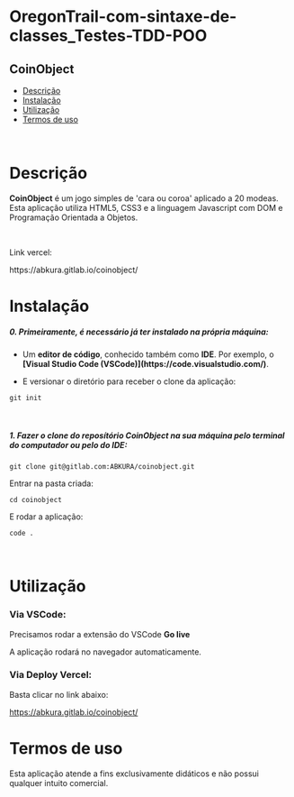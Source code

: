 # OregonTrail-com-sintaxe-de-classes_Testes-TDD-POO
## CoinObject

- [Descrição](#descrição)
- [Instalação](#instalação)
- [Utilização](#utilização)
- [Termos de uso](#termos-de-uso)

<br>

# Descrição

<p><strong>CoinObject</strong> é um jogo simples de 'cara ou coroa' aplicado a 20 modeas. Esta aplicação utiliza HTML5, CSS3 e a linguagem Javascript com DOM e Programação Orientada a Objetos.</p>
<br>

<p>Link vercel:</p>
https://abkura.gitlab.io/coinobject/

# Instalação

<h5>0. Primeiramente, é necessário já ter instalado na própria máquina:</h5>

- <p> Um <b>editor de código</b>, conhecido também como <b>IDE</b>. Por exemplo, o <b>[Visual Studio Code (VSCode)](https://code.visualstudio.com/)</b>.</p>

- <p> E versionar o diretório para receber o clone da aplicação:</p>

```
git init
```

<br>
<h5>1. Fazer o clone do reposítório <strong>CoinObject</strong> na sua máquina pelo terminal do computador ou pelo do IDE:</h5>

```
git clone git@gitlab.com:ABKURA/coinobject.git
```

<p>Entrar na pasta criada:</p>

```
cd coinobject
```

<p>E rodar a aplicação:</p>

```
code .
```

<br>


# Utilização


<h3>Via VSCode:</h3>

<p>Precisamos rodar a extensão do VSCode <b>Go live</b></p>

<p>A aplicação rodará no navegador automaticamente.</p>


<h3>Via Deploy Vercel:</h3>

<p>Basta clicar no link abaixo:</p>

https://abkura.gitlab.io/coinobject/




# Termos de uso

<p>Esta aplicação atende a fins exclusivamente didáticos e não possui qualquer intuito comercial.</p>
